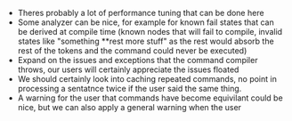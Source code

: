 - Theres probably a lot of performance tuning that can be done here
- Some analyzer can be nice, for example for known fail states that can be derived at compile time (known nodes that
  will fail to compile, invalid states like "something **rest more stuff" as the rest would absorb the rest of the
  tokens and the command could never be executed)
- Expand on the issues and exceptions that the command compiler throws, our users will certainly appreciate the issues
  floated
- We should certainly look into caching repeated commands, no point in processing a sentatnce twice if the user said the
  same thing.
- A warning for the user that commands have become equivilant could be nice, but we can also apply a general warning
  when the user 